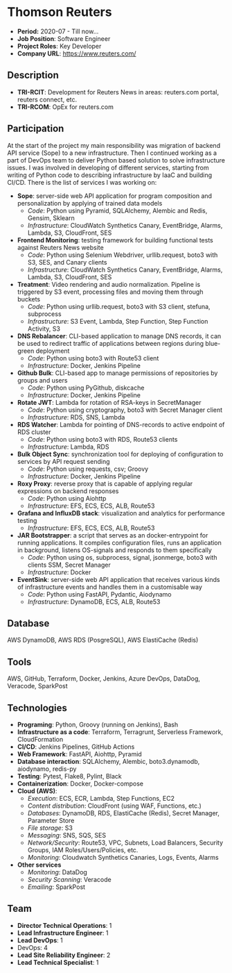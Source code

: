 # Thomson Reuters

- **Period:** 2020-07 - Till now...
- **Job Position**: Software Engineer
- **Project Roles**: Key Developer
- **Company URL**: <https://www.reuters.com/>

## Description

- **TRI-RCIT**: Development for Reuters News in areas: reuters.com portal, reuters connect, etc.
- **TRI-RCOM**: OpEx for reuters.com

## Participation

At the start of the project my main responsibility was migration of backend API service (Sope) to a new infrastructure. Then I continued working as a part of DevOps team to deliver Python based solution to solve infrastructure issues. I was involved in developing of different services, starting from writing of Python code to describing infrastructure by IaaC and building CI/CD. There is the list of services I was working on:

- **Sope**: server-side web API application for program composition and personalization by applying of trained data models
  - *Code*: Python using Pyramid, SQLAlchemy, Alembic and Redis, Gensim, Sklearn
  - *Infrastructure*: CloudWatch Synthetics Canary, EventBridge, Alarms, Lambda, S3, CloudFront, SES
- **Frontend Monitoring**: testing framework for building functional tests against Reuters News website
  - *Code*: Python using Selenium Webdriver, urllib.request, boto3 with S3, SES, and Canary clients
  - *Infrastructure*: CloudWatch Synthetics Canary, EventBridge, Alarms, Lambda, S3, CloudFront, SES
- **Treatment**: Video rendering and audio normalization. Pipeline is triggered by S3 event, processing files and moving them through buckets
  - *Code*: Python using urllib.request, boto3 with S3 client, stefuna, subprocess
  - *Infrastructure*: S3 Event, Lambda, Step Function, Step Function Activity, S3
- **DNS Rebalancer**: CLI-based application to manage DNS records, it can be used to redirect traffic of applications between regions during blue-green deployment
  - *Code*: Python using boto3 with Route53 client
  - *Infrastructure*: Docker, Jenkins Pipeline
- **Github Bulk**: CLI-based app to manage permissions of repositories by groups and users
  - *Code*: Python using PyGithub, diskcache
  - *Infrastructure*: Docker, Jenkins Pipeline
- **Rotate JWT**: Lambda for rotation of RSA-keys in SecretManager
  - *Code*: Python using cryptography, boto3 with Secret Manager client
  - *Infrastructure*: RDS, SNS, Lambda
- **RDS Watcher**: Lambda for pointing of DNS-records to active endpoint of RDS cluster
  - *Code*: Python using boto3 with RDS, Route53 clients
  - *Infrastructure*: Lambda, RDS
- **Bulk Object Sync**: synchronization tool for deploying of configuration to services by API request sending
  - *Code*: Python using requests, csv; Groovy
  - *Infrastructure*: Docker, Jenkins Pipeline
- **Roxy Proxy**: reverse proxy that is capable of applying regular expressions on backend responses
  - *Code*: Python using Aiohttp
  - *Infrastructure*: EFS, ECS, ECS, ALB, Route53
- **Grafana and InfluxDB stack**: visualization and analytics for performance testing
  - *Infrastructure*: EFS, ECS, ECS, ALB, Route53
- **JAR Bootstrapper**: a script that serves as an docker-entrypoint for running applications. It compiles configuration files, runs an application in background, listens OS-signals and responds to them specifically
  - *Code*: Python using os, subprocess, signal, jsonmerge, boto3 with clients SSM, Secret Manager
  - *Infrastructure*: Docker
- **EventSink**: server-side web API application that receives various kinds of infrastructure events and handles them in a customisable way
  - *Code*: Python using FastAPI, Pydantic, Aiodynamo
  - *Infrastructure*: DynamoDB, ECS, ALB, Route53

## Database

AWS DynamoDB, AWS RDS (PosgreSQL), AWS ElastiCache (Redis)

## Tools

AWS, GitHub, Terraform, Docker, Jenkins, Azure DevOps, DataDog, Veracode, SparkPost

## Technologies

- **Programing**: Python, Groovy (running on Jenkins), Bash
- **Infrastructure as a code**: Terraform, Terragrunt, Serverless Framework, CloudFormation
- **CI/CD**: Jenkins Pipelines, GitHub Actions
- **Web Framework**: FastAPI, Aiohttp, Pyramid
- **Database interaction**: SQLAlchemy, Alembic, boto3.dynamodb, aiodynamo, redis-py
- **Testing**: Pytest, Flake8, Pylint, Black
- **Containerization**: Docker, Docker-compose
- **Cloud (AWS)**:
  - *Execution*: ECS, ECR, Lambda, Step Functions, EC2
  - *Content distribution*: CloudFront (using WAF, Functions, etc.)
  - *Databases*: DynamoDB, RDS, ElastiCache (Redis), Secret Manager, Parameter Store
  - *File storage*: S3
  - *Messaging*: SNS, SQS, SES
  - *Network/Security*: Route53, VPC, Subnets, Load Balancers, Security Groups, IAM Roles/Users/Policies, etc.
  - *Monitoring*: Cloudwatch Synthetics Canaries, Logs, Events, Alarms
- **Other services**
  - *Monitoring*: DataDog
  - *Security Scanning*: Veracode
  - *Emailing*: SparkPost

## Team

- **Director Technical Operations**: 1
- **Lead Infrastructure Engineer**: 1
- **Lead DevOps**: 1
- DevOps: 4
- **Lead Site Reliability Engineer**: 2
- **Lead Technical Specialist**: 1
